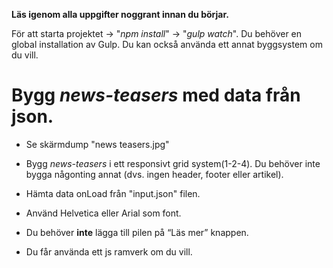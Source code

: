 **Läs igenom alla uppgifter noggrant  innan du börjar.**

För att starta projektet -> "*npm install*" -> "*gulp watch*". Du behöver en global installation av Gulp.
Du kan också använda ett annat byggsystem om du vill.

# Bygg *news-teasers* med data från json.
- Se skärmdump "news teasers.jpg"

- Bygg *news-teasers* i ett responsivt grid system(1-2-4). Du behöver inte bygga någonting annat (dvs. ingen header, footer eller artikel).

- Hämta data onLoad från "input.json" filen.

- Använd Helvetica eller Arial som font.

- Du behöver **inte** lägga till pilen på “Läs mer” knappen.
  
- Du får använda ett js ramverk om du vill.
